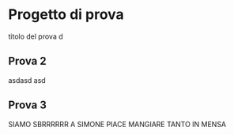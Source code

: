 # Progetto di prova

titolo del prova
d
## Prova 2

asdasd asd

## Prova 3

SIAMO SBRRRRRR
A SIMONE PIACE MANGIARE TANTO IN MENSA

